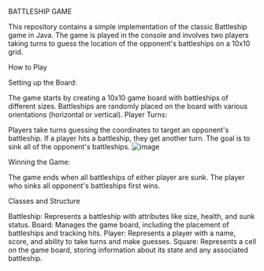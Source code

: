   BATTLESHIP GAME
                                                        
This repository contains a simple implementation of the classic Battleship game in Java. The game is played in the console and involves two players taking turns to guess the location of the opponent's battleships on a 10x10 grid.

How to Play

Setting up the Board:

The game starts by creating a 10x10 game board with battleships of different sizes.
Battleships are randomly placed on the board with various orientations (horizontal or vertical).
Player Turns:

Players take turns guessing the coordinates to target an opponent's battleship.
If a player hits a battleship, they get another turn.
The goal is to sink all of the opponent's battleships.
![image](https://github.com/EPT001/Battleships/assets/155842366/fddf095f-d537-48f1-8563-6e4c7717e2bf)


Winning the Game:

The game ends when all battleships of either player are sunk.
The player who sinks all opponent's battleships first wins.

Classes and Structure

Battleship: Represents a battleship with attributes like size, health, and sunk status.
Board: Manages the game board, including the placement of battleships and tracking hits.
Player: Represents a player with a name, score, and ability to take turns and make guesses.
Square: Represents a cell on the game board, storing information about its state and any associated battleship.
